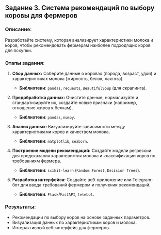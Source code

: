 ## Задание 3. Система рекомендаций по выбору коровы для фермеров

### Описание:
Разработайте систему, которая анализирует характеристики молока и коров, чтобы рекомендовать фермерам наиболее подходящих коров для покупки.

### Этапы задания:

1. **Сбор данных:**
   Соберите данные о коровах (порода, возраст, удой) и характеристиках молока (жирность, белок, лактоза).
   - **Библиотеки:** `pandas`, `requests`, `BeautifulSoup` (для скрапинга).

2. **Предобработка данных:**
   Очистите данные, нормализуйте и стандартизируйте их, создайте новые признаки (например, отношение жиров к белкам).
   - **Библиотеки:** `pandas`, `numpy`.

3. **Анализ данных:**
   Визуализируйте зависимости между характеристиками коров и качеством молока.
   - **Библиотеки:** `matplotlib`, `seaborn`.

4. **Построение модели рекомендаций:**
   Создайте модели регрессии для предсказания характеристик молока и классификации коров по требованиям фермера.
   - **Библиотеки:** `scikit-learn` (`Random Forest`, `Decision Trees`).

5. **Разработка интерфейса:**
   Создайте веб-приложение или Telegram-бот для ввода требований фермером и получения рекомендаций.
   - **Библиотеки:** `Flask`/`FastAPI`, `telebot`.

### Результаты:
- Рекомендации по выбору коров на основе заданных параметров.
- Визуализация данных по характеристикам коров и молока.
- Интерактивный веб-интерфейс для фермеров.
